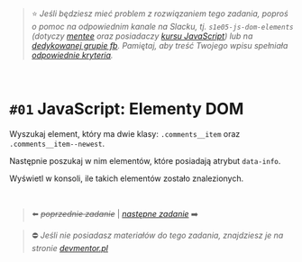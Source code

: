 > :star: *Jeśli będziesz mieć problem z rozwiązaniem tego zadania, poproś o pomoc na odpowiednim kanale na Slacku, tj. `s1e05-js-dom-elements` (dotyczy [mentee](https://devmentor.pl/mentoring-javascript/) oraz posiadaczy [kursu JavaScript](https://devmentor.pl/p/javascript-for-beginners/)) lub na [dedykowanej grupie fb](https://www.facebook.com/groups/155234921740033). Pamiętaj, aby treść Twojego wpisu spełniała [odpowiednie kryteria](https://devmentor.pl/jak-prosic-o-pomoc/).*

&nbsp;

# `#01` JavaScript: Elementy DOM

Wyszukaj element, który ma dwie klasy: `.comments__item` oraz `.comments__item--newest`.

Następnie poszukaj w nim elementów, które posiadają atrybut `data-info`.

Wyświetl w konsoli, ile takich elementów zostało znalezionych.


&nbsp;

> :arrow_left: ~~*poprzednie zadanie*~~ | [*następne zadanie*](./../02) :arrow_right:

> :no_entry: *Jeśli nie posiadasz materiałów do tego zadania, znajdziesz je na stronie [devmentor.pl](https://devmentor.pl/p/js-basics/)*


